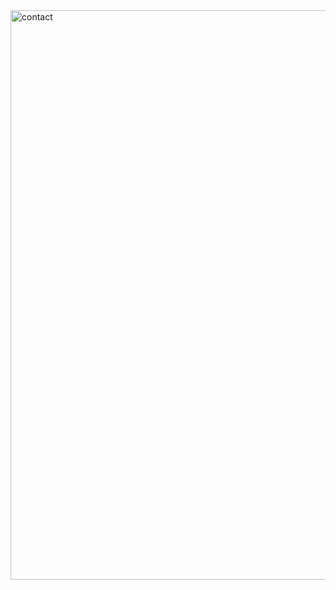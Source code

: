 
<img width="911" alt="contact" src="https://github.com/rashamiabhyankar12/ContactApp/assets/139979749/751e6704-17f2-4779-83e7-17365560b5ee">
